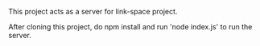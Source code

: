 This project acts as a server for link-space project.

After cloning this project, do npm install and run 'node index.js' to run the server.